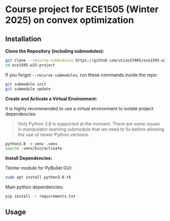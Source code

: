# Course project for ECE1505 (Winter 2025) on convex optimization

## Installation

**Clone the Repository (including submodules):**

```bash
git clone --recurse-submodules https://github.com/utiasSTARS/ece1505-w25-project
cd ece1505-w25-project
```

If you forgot `--recurse-submodules`, run these commands inside the repo:
```bash
git submodule init
git submodule update
```

**Create and Activate a Virtual Environment:**

It is highly recommended to use a virtual environment to isolate project dependencies:

> Only Python 3.8 is supported at the moment. There are some issues in manipulator-learning submodule that we need to fix before allowing the use of newer Python versions.

```bash
python3.8 -m venv .venv
source .venv/bin/activate
```

**Install Dependencies:**

Tkinter module for PyBullet GUI:
```bash
sudo apt install python3.8-tk
```

Main python dependencies:
```bash
pip install -r requirements.txt
```

## Usage